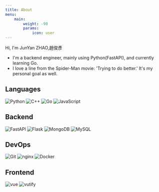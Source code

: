 ```yaml
---
title: About
menu:
    main: 
        weight: -90
        params:
            icon: user
---
```


Hi, I'm JunYan ZHAO,趙俊彥

- I'm a backend engineer, mainly using Python(FastAPI), and currently learning Go.
- I love a line from the Spider-Man movie: 'Trying to do better.' It's my personal goal as well.

## Languages
![Python](https://img.shields.io/badge/Python-%233776AB?style=for-the-badge&logo=python&logoColor=%23fff)
![C++](https://img.shields.io/badge/C%2B%2B-%2300599C?style=for-the-badge&logo=c%2B%2B&logoColor=%23fff)
![Go](https://img.shields.io/badge/go-00ADD8?style=for-the-badge&logo=go&logoColor=white)
![JavaScript](https://img.shields.io/badge/JavaScript-%23F7DF1E?style=for-the-badge&logo=javascript&logoColor=%23181825)

## Backend
![FastAPI](https://img.shields.io/badge/FastAPI-%23009688?style=for-the-badge&logo=FastAPI&logoColor=white)
![Flask](https://img.shields.io/badge/Flask-%23000000?style=for-the-badge&logo=Flask&logoColor=white)
![MongoDB](https://img.shields.io/badge/mongodb-%2347A248?style=for-the-badge&logo=mongodb&logoColor=white)
![MySQL](https://img.shields.io/badge/mysql-%234479A1?style=for-the-badge&logo=mysql&logoColor=white)

## DevOps
![Git](https://img.shields.io/badge/git-%23F05032?style=for-the-badge&logo=git&logoColor=white)
![nginx](https://img.shields.io/badge/nginx-%23009639?style=for-the-badge&logo=nginx&logoColor=white)
![Docker](https://img.shields.io/badge/docker-%232496ED?style=for-the-badge&logo=docker&logoColor=white)

## Frontend
![vue](https://img.shields.io/badge/Vuejs-%234FC08D?style=for-the-badge&logo=vuedotjs&logoColor=white)
![vutify](https://img.shields.io/badge/vuetify-%231867C0?style=for-the-badge&logo=vuetify&logoColor=white)
